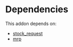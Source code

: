 # Dependencies

This addon depends on:

- [stock_request](https://github.com/bringout/oca-technical)
- [mrp](https://github.com/bringout/oca-ocb-mrp/tree/e8e8678176d39f14faf1d1666bd7344bba486fd5/odoo-bringout-oca-ocb-mrp)
